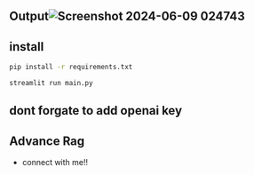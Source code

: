 ## Output![Screenshot 2024-06-09 024743](https://github.com/iAdtya/deeplogic/assets/93979441/4ce89cb1-bd3c-45bb-8d86-5b9c47ccb687)

## install

```sh
pip install -r requirements.txt
```

```sh
streamlit run main.py
```

## dont forgate to add openai key

## Advance Rag
- connect with me!!